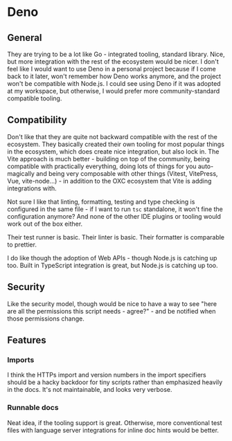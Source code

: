 # Deno

## General

They are trying to be a lot like Go - integrated tooling, standard library.
Nice, but more integration with the rest of the ecosystem would be nicer. I
don't feel like I would want to use Deno in a personal project because if I come
back to it later, won't remember how Deno works anymore, and the project won't
be compatible with Node.js. I could see using Deno if it was adopted at my
workspace, but otherwise, I would prefer more community-standard compatible
tooling.

## Compatibility

Don't like that they are quite not backward compatible with the rest of the
ecosystem. They basically created their own tooling for most popular things in
the ecosystem, which does create nice integration, but also lock in. The Vite
approach is much better - building on top of the community, being compatible
with practically everything, doing lots of things for you auto-magically and
being very composable with other things (Vitest, VitePress, Vue, vite-node...) -
in addition to the OXC ecosystem that Vite is adding integrations with.

Not sure I like that linting, formatting, testing and type checking is
configured in the same file - if I want to run `tsc` standalone, it won't fine
the configuration anymore? And none of the other IDE plugins or tooling would
work out of the box either.

Their test runner is basic. Their linter is basic. Their formatter is comparable
to prettier.

I do like though the adoption of Web APIs - though Node.js is catching up too.
Built in TypeScript integration is great, but Node.js is catching up too.

## Security

Like the security model, though would be nice to have a way to see "here are all
the permissions this script needs - agree?" - and be notified when those
permissions change.

## Features

### Imports

I think the HTTPs import and version numbers in the import specifiers should be
a hacky backdoor for tiny scripts rather than emphasized heavily in the docs.
It's not maintainable, and looks very verbose.

### Runnable docs

Neat idea, if the tooling support is great. Otherwise, more conventional test
files with language server integrations for inline doc hints would be better.
